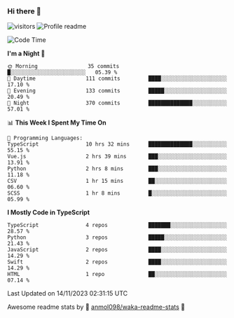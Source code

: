 ### Hi there 👋  
![visitors](https://visitor-badge.laobi.icu/badge?page_id=leverglowh) ![Profile readme](https://github.com/leverglowh/leverglowh/workflows/Profile%20readme/badge.svg?branch=master)

<!--START_SECTION:waka-->
![Code Time](http://img.shields.io/badge/Code%20Time-2%2C489%20hrs%2013%20mins-blue)

**I'm a Night 🦉** 

```text
🌞 Morning                35 commits          █░░░░░░░░░░░░░░░░░░░░░░░░   05.39 % 
🌆 Daytime                111 commits         ████░░░░░░░░░░░░░░░░░░░░░   17.10 % 
🌃 Evening                133 commits         █████░░░░░░░░░░░░░░░░░░░░   20.49 % 
🌙 Night                  370 commits         ██████████████░░░░░░░░░░░   57.01 % 
```


📊 **This Week I Spent My Time On** 

```text
💬 Programming Languages: 
TypeScript               10 hrs 32 mins      ██████████████░░░░░░░░░░░   55.15 % 
Vue.js                   2 hrs 39 mins       ███░░░░░░░░░░░░░░░░░░░░░░   13.91 % 
Python                   2 hrs 8 mins        ███░░░░░░░░░░░░░░░░░░░░░░   11.18 % 
CSV                      1 hr 15 mins        ██░░░░░░░░░░░░░░░░░░░░░░░   06.60 % 
SCSS                     1 hr 8 mins         █░░░░░░░░░░░░░░░░░░░░░░░░   05.99 % 
```

**I Mostly Code in TypeScript** 

```text
TypeScript               4 repos             ███████░░░░░░░░░░░░░░░░░░   28.57 % 
Python                   3 repos             █████░░░░░░░░░░░░░░░░░░░░   21.43 % 
JavaScript               2 repos             ████░░░░░░░░░░░░░░░░░░░░░   14.29 % 
Swift                    2 repos             ████░░░░░░░░░░░░░░░░░░░░░   14.29 % 
HTML                     1 repo              ██░░░░░░░░░░░░░░░░░░░░░░░   07.14 % 
```




 Last Updated on 14/11/2023 02:31:15 UTC
<!--END_SECTION:waka-->


Awesome readme stats by :star2: [anmol098/waka-readme-stats](https://github.com/anmol098/waka-readme-stats) :star2:
